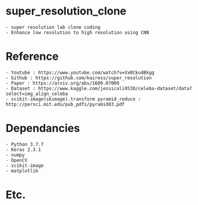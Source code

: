 # super_resolution_clone

    - super resolution lab clone coding
    - Enhance low resolution to high resolution using CNN

# Reference

    - Youtube : https://www.youtube.com/watch?v=VxRCku4Bkgg
    - Github : https://github.com/kairess/super_resolution
    - Paper : https://arxiv.org/abs/1609.07009
    - Dataset : https://www.kaggle.com/jessicali9530/celeba-dataset/data?select=img_align_celeba
    - scikit-image(skimage).transform pyramid_reduce : http://persci.mit.edu/pub_pdfs/pyramid83.pdf

# Dependancies

    - Python 3.7.7
    - Keras 2.3.1
    - numpy
    - OpenCV
    - scikit-image
    - matplotlib

# Etc.
